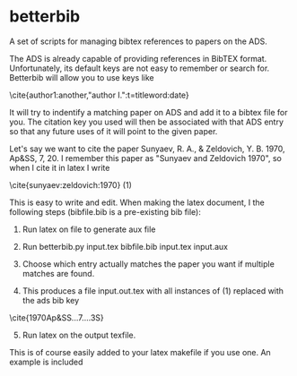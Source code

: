 betterbib
=========

A set of scripts for managing bibtex references to papers on the ADS.

The ADS is already capable of providing references in BibTEX format. Unfortunately, its default keys are not easy to remember or search for. Betterbib will allow you to use keys like

\cite{author1:another,"author I.":t=titleword:date}

It will try to indentify a matching paper on ADS and add it to a bibtex file for you. The citation key you used will then be associated with that ADS entry so that any future uses of it will point to the given paper. 


Let's say we want to cite the paper Sunyaev, R. A., & Zeldovich, Y. B. 1970, Ap&SS, 7, 20. I remember this paper as "Sunyaev and Zeldovich 1970", so when I cite it in latex I write

\cite{sunyaev:zeldovich:1970} (1)

This is easy to write and edit. When making the latex document, I the following steps (bibfile.bib is a pre-existing bib file):

1. Run latex on file to generate aux file

2. Run betterbib.py input.tex bibfile.bib input.tex input.aux

3. Choose which entry actually matches the paper you want if multiple matches are found.

4. This produces a file input.out.tex with all instances of (1) replaced with the ads bib key

\cite{1970Ap&SS...7....3S}

5. Run latex on the output texfile.


This is of course easily added to your latex makefile if you use one. An example is included
